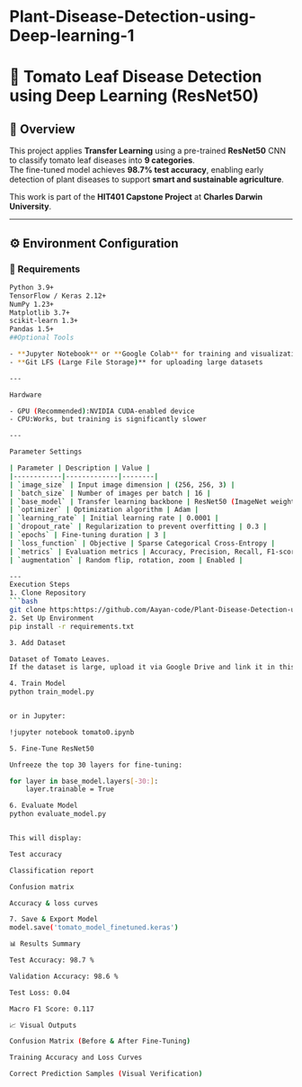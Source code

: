 # Plant-Disease-Detection-using-Deep-learning-1
# 🍅 Tomato Leaf Disease Detection using Deep Learning (ResNet50)

## 📘 Overview
This project applies **Transfer Learning** using a pre-trained **ResNet50** CNN to classify tomato leaf diseases into **9 categories**.  
The fine-tuned model achieves **98.7% test accuracy**, enabling early detection of plant diseases to support **smart and sustainable agriculture**.  

This work is part of the **HIT401 Capstone Project** at **Charles Darwin University**.

---

## ⚙️ Environment Configuration

### 🧩 Requirements
```bash
Python 3.9+
TensorFlow / Keras 2.12+
NumPy 1.23+
Matplotlib 3.7+
scikit-learn 1.3+
Pandas 1.5+
##Optional Tools

- **Jupyter Notebook** or **Google Colab** for training and visualization  
- **Git LFS (Large File Storage)** for uploading large datasets  

---

Hardware

- GPU (Recommended):NVIDIA CUDA-enabled device  
- CPU:Works, but training is significantly slower  

---

Parameter Settings

| Parameter | Description | Value |
|------------|-------------|--------|
| `image_size` | Input image dimension | (256, 256, 3) |
| `batch_size` | Number of images per batch | 16 |
| `base_model` | Transfer learning backbone | ResNet50 (ImageNet weights) |
| `optimizer` | Optimization algorithm | Adam |
| `learning_rate` | Initial learning rate | 0.0001 |
| `dropout_rate` | Regularization to prevent overfitting | 0.3 |
| `epochs` | Fine-tuning duration | 3 |
| `loss_function` | Objective | Sparse Categorical Cross-Entropy |
| `metrics` | Evaluation metrics | Accuracy, Precision, Recall, F1-score |
| `augmentation` | Random flip, rotation, zoom | Enabled |

---
Execution Steps
1️. Clone Repository
```bash
git clone https:https://github.com/Aayan-code/Plant-Disease-Detection-using-Deep-learning-1
2. Set Up Environment
pip install -r requirements.txt

3. Add Dataset

Dataset of Tomato Leaves.
If the dataset is large, upload it via Google Drive and link it in this README.

4. Train Model
python train_model.py


or in Jupyter:

!jupyter notebook tomato0.ipynb

5. Fine-Tune ResNet50

Unfreeze the top 30 layers for fine-tuning:

for layer in base_model.layers[-30:]:
    layer.trainable = True

6. Evaluate Model
python evaluate_model.py


This will display:

Test accuracy

Classification report

Confusion matrix

Accuracy & loss curves

7. Save & Export Model
model.save('tomato_model_finetuned.keras')

📊 Results Summary

Test Accuracy: 98.7 %

Validation Accuracy: 98.6 %

Test Loss: 0.04

Macro F1 Score: 0.117

📈 Visual Outputs

Confusion Matrix (Before & After Fine-Tuning)

Training Accuracy and Loss Curves

Correct Prediction Samples (Visual Verification)

